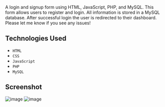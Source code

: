 A login and signup form using HTML, JavaScript, PHP, and MySQL. This form allows users to register and login. All information is stored in a MySQL database. After successful login the user is redirected to their dashboard. 
Please let me know if you see any issues!

<h2><a>Technologies Used</h2></p>
<ul>
  <li id="technologies-used"><code>HTML</code></li>
  <li><code>CSS</code></li>
  <li><code>JavaScript</code></li>
  <li><code>PHP</code></li>
  <li><code>MySQL</code></li>
</ul> 


<h2><a>Screenshot</h2></p>
  
![image](https://github.com/raionpac/Login-system-in-PHP/assets/18443784/1f32f2ad-1c96-468d-be22-3d580c20c32b)
![image](https://github.com/raionpac/Login-system-in-PHP/assets/18443784/cf3e34d1-a93f-4d25-aa8a-8cb6ad9ecc56)

